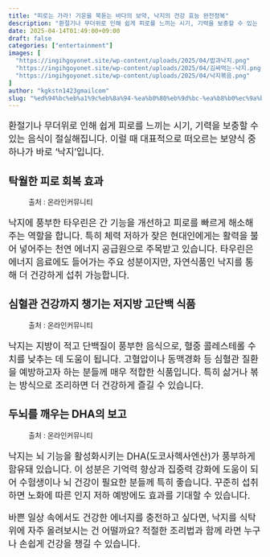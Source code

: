 ```yaml
---
title: "피로는 가라! 기운을 북돋는 바다의 보약, 낙지의 건강 효능 완전정복"
description: "환절기나 무더위로 인해 쉽게 피로를 느끼는 시기, 기력을 보충할 수 있는 음식이 절실해집니다. 이럴 때 대표적으로 떠오르는 보양식 중 하나가 바로 ‘낙지’입니다."
date: 2025-04-14T01:49:00+09:00
draft: false
categories: ["entertainment"]
images: [
  "https://ingihgoyonet.site/wp-content/uploads/2025/04/밥과낙지.png"
  "https://ingihgoyonet.site/wp-content/uploads/2025/04/김싸먹는-낙지.png"
  "https://ingihgoyonet.site/wp-content/uploads/2025/04/낙지볶음.png"
]
author: "kgkstn1423gmailcom"
slug: "%ed%94%bc%eb%a1%9c%eb%8a%94-%ea%b0%80%eb%9d%bc-%ea%b8%b0%ec%9a%b4%ec%9d%84-%eb%b6%81%eb%8f%8b%eb%8a%94-%eb%b0%94%eb%8b%a4%ec%9d%98-%eb%b3%b4%ec%95%bd-%eb%82%99%ec%a7%80%ec%9d%98-%ea%b1%b4%ea%b0%95"
---
```


<p style="font-size:18px">환절기나 무더위로 인해 쉽게 피로를 느끼는 시기, 기력을 보충할 수 있는 음식이 절실해집니다. 이럴 때 대표적으로 떠오르는 보양식 중 하나가 바로 ‘낙지’입니다.</p> <h2 >탁월한 피로 회복 효과</h2> <figure ><img src="https://ingihgoyonet.site/wp-content/uploads/2025/04/밥과낙지.png" alt="" style="aspect-ratio:16/9;object-fit:cover"/><figcaption >출처 : 온라인커뮤니티</figcaption></figure> <p style="font-size:18px">낙지에 풍부한 타우린은 간 기능을 개선하고 피로를 빠르게 해소해주는 역할을 합니다. 특히 체력 저하가 잦은 현대인에게는 활력을 불어 넣어주는 천연 에너지 공급원으로 주목받고 있습니다. 타우린은 에너지 음료에도 들어가는 주요 성분이지만, 자연식품인 낙지를 통해 더 건강하게 섭취 가능합니다.</p> <h2 >심혈관 건강까지 챙기는 저지방 고단백 식품</h2> <figure ><img src="https://ingihgoyonet.site/wp-content/uploads/2025/04/김싸먹는-낙지.png" alt="" style="aspect-ratio:16/9;object-fit:cover"/><figcaption >출처 : 온라인커뮤니티</figcaption></figure> <p style="font-size:18px">낙지는 지방이 적고 단백질이 풍부한 음식으로, 혈중 콜레스테롤 수치를 낮추는 데 도움이 됩니다. 고혈압이나 동맥경화 등 심혈관 질환을 예방하고자 하는 분들께 매우 적합한 식품입니다. 특히 삶거나 볶는 방식으로 조리하면 더 건강하게 즐길 수 있습니다.</p> <h2 >두뇌를 깨우는 DHA의 보고</h2> <figure ><img src="https://ingihgoyonet.site/wp-content/uploads/2025/04/낙지볶음.png" alt="" style="aspect-ratio:16/9;object-fit:cover"/><figcaption >출처 : 온라인커뮤니티</figcaption></figure> <p style="font-size:18px">낙지는 뇌 기능을 활성화시키는 DHA(도코사헥사엔산)가 풍부하게 함유돼 있습니다. 이 성분은 기억력 향상과 집중력 강화에 도움이 되어 수험생이나 뇌 건강이 필요한 분들께 특히 좋습니다. 꾸준히 섭취하면 노화에 따른 인지 저하 예방에도 효과를 기대할 수 있습니다.</p> <p style="font-size:18px">바쁜 일상 속에서도 건강한 에너지를 충전하고 싶다면, 낙지를 식탁 위에 자주 올려보시는 건 어떨까요? 적절한 조리법과 함께 라면 누구나 손쉽게 건강을 챙길 수 있습니다.</p>